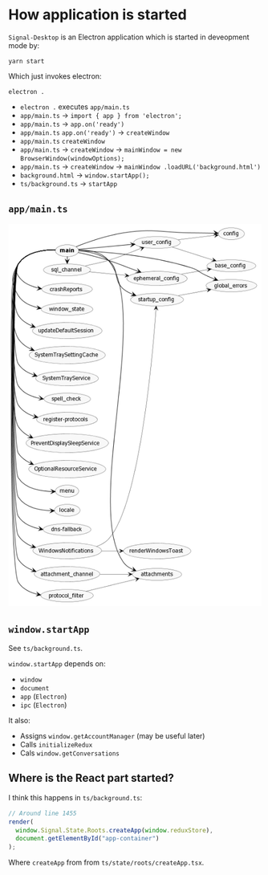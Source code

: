# How application is started

`Signal-Desktop` is an Electron application which is started in deveopment mode by:

```shell
yarn start
```

Which just invokes electron:

```shell
electron .
```

- `electron .` executes `app/main.ts`
- `app/main.ts` -> `import { app } from 'electron';`
- `app/main.ts` -> `app.on('ready')`
- `app/main.ts` `app.on('ready')` -> `createWindow`
- `app/main.ts` `createWindow`
- `app/main.ts` -> `createWindow` -> `mainWindow = new BrowserWindow(windowOptions);`
- `app/main.ts` -> `createWindow` -> `mainWindow .loadURL('background.html')`
- `background.html` -> `window.startApp();`
- `ts/background.ts` -> `startApp`

## `app/main.ts`

<img src="../assets/architecture/electron-app-architecture.png" />

## `window.startApp`

See `ts/background.ts`.

`window.startApp` depends on:

- `window`
- `document`
- `app` (`Electron`)
- `ipc` (`Electron`)

It also:

- Assigns `window.getAccountManager` (may be useful later)
- Calls `initializeRedux`
- Cals `window.getConversations`

## Where is the React part started?

I think this happens in `ts/background.ts`:

```ts
// Around line 1455
render(
  window.Signal.State.Roots.createApp(window.reduxStore),
  document.getElementById("app-container")
);
```

Where `createApp` from from `ts/state/roots/createApp.tsx`.
